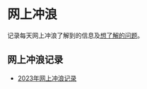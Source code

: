 # 网上冲浪

记录每天网上冲浪了解到的信息及[想了解的问题][1]。

## 网上冲浪记录

- [2023年网上冲浪记录][2]

  [1]: ./questions.md
  [2]: ./2023/README.md
